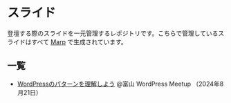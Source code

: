 # スライド

登壇する際のスライドを一元管理するレポジトリです。こちらで管理しているスライドはすべて [Marp](https://marpit.marp.app/) で生成されています。

## 一覧

- [WordPressのパターンを理解しよう](./pdf/all-about-wordpress-pattern.pdf) @富山 WordPress Meetup （2024年8月21日）